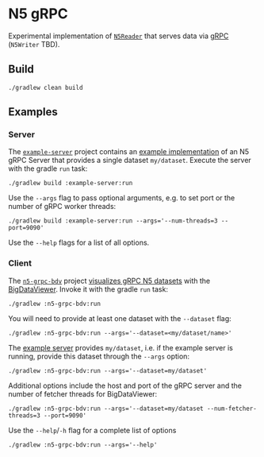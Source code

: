 # N5 gRPC

Experimental implementation of [`N5Reader`](https://github.com/saalfeldlab/n5) that serves data via [gRPC](https://grpc.io/) (`N5Writer` TBD).

## Build

```shell
./gradlew clean build
```

## Examples

### Server
The [`example-server`](example-server) project contains an [example implementation](example-server/src/main/kotlin/me/hanslovsky/n5/grpc/server/RandomAccessibleServer.kt) of an N5 gRPC Server that provides a single dataset `my/dataset`.
Execute the server with the gradle `run` task:
```shell
./gradlew build :example-server:run
```
Use the `--args` flag to pass optional arguments, e.g. to set port or the number of gRPC worker threads:
```shell
./gradlew build :example-server:run --args='--num-threads=3 --port=9090'
```
Use the `--help` flags for a list of all options.

### Client
The [`n5-grpc-bdv`](n5-grpc-bdv) project [visualizes gRPC N5 datasets](n5-grpc-bdv/src/main/kotlin/me/hanslovsky/n5/grpc/bdv/VisualizeWithBdv.kt) with the [BigDataViewer](https://imagej.net/plugins/bdv/).
Invoke it with the gradle `run` task:
```shell
./gradlew :n5-grpc-bdv:run 
```
You will need to provide at least one dataset with the `--dataset` flag:
```shell
./gradlew :n5-grpc-bdv:run --args='--dataset=<my/dataset/name>' 
```
The [example server](#server) provides `my/dataset`, i.e. if the example server is running, provide this dataset through the `--args` option:
```shell
./gradlew :n5-grpc-bdv:run --args='--dataset=my/dataset' 
```
Additional options include the host and port of the gRPC server and the number of fetcher threads for BigDataViewer:
```shell
./gradlew :n5-grpc-bdv:run --args='--dataset=my/dataset --num-fetcher-threads=3 --port=9090' 
```
Use the `--help`/`-h` flag for a complete list of options
```shell
./gradlew :n5-grpc-bdv:run --args='--help' 
```